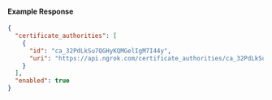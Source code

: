 <!-- Code generated for API Clients. DO NOT EDIT. -->

#### Example Response

```json
{
  "certificate_authorities": [
    {
      "id": "ca_32PdLkSu7QGHyKQMGelIgM7I44y",
      "uri": "https://api.ngrok.com/certificate_authorities/ca_32PdLkSu7QGHyKQMGelIgM7I44y"
    }
  ],
  "enabled": true
}
```
